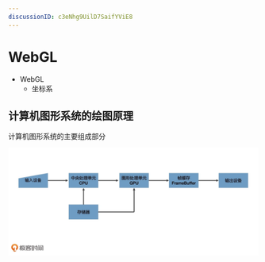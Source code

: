 ```yaml
---
discussionID: c3eNhg9UilD7SaifYViE8
---
```

# WebGL

- WebGL
  - 坐标系

## 计算机图形系统的绘图原理

计算机图形系统的主要组成部分

![图 1](./images/1bb142378153eafc84bb7b7094a27a5288635c5764981531014a251429448b2c.png)
